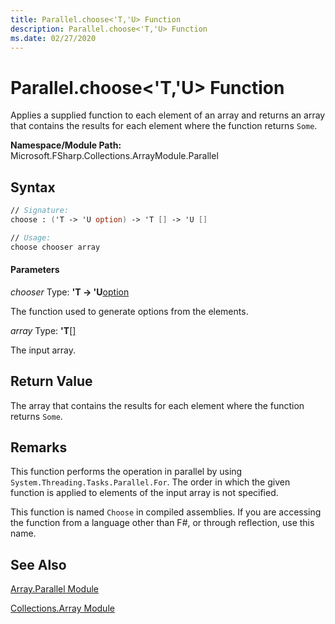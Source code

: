 ```yaml
---
title: Parallel.choose<'T,'U> Function
description: Parallel.choose<'T,'U> Function
ms.date: 02/27/2020
---
```


# Parallel.choose<'T,'U> Function

Applies a supplied function to each element of an array and returns an array that contains the results for each element where the function returns `Some`.

**Namespace/Module Path:** Microsoft.FSharp.Collections.ArrayModule.Parallel

## Syntax

```fsharp
// Signature:
choose : ('T -> 'U option) -> 'T [] -> 'U []

// Usage:
choose chooser array
```

#### Parameters
*chooser*
Type: **'T -&gt; 'U**[option](https://msdn.microsoft.com/library/b08add48-34bf-4410-80a1-ef6a8daddc58)

The function used to generate options from the elements.

*array*
Type: **'T**[[]](https://msdn.microsoft.com/library/def20292-9aae-4596-9275-b94e594f8493)

The input array.

## Return Value

The array that contains the results for each element where the function returns `Some`.

## Remarks
This function performs the operation in parallel by using `System.Threading.Tasks.Parallel.For`. The order in which the given function is applied to elements of the input array is not specified.

This function is named `Choose` in compiled assemblies. If you are accessing the function from a language other than F#, or through reflection, use this name.

## See Also
[Array.Parallel Module](array.parallel-module.md)

[Collections.Array Module](../index.md)
